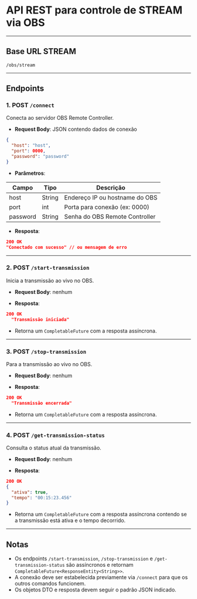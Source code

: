 # API REST para controle de STREAM via OBS


---

## Base URL STREAM

```
/obs/stream
```

---

## Endpoints

### 1. POST `/connect`

Conecta ao servidor OBS Remote Controller.

- **Request Body**: JSON contendo dados de conexão

```json
{
  "host": "host",
  "port": 0000,
  "password": "password"
}
```

- **Parâmetros**:

| Campo    | Tipo   | Descrição                      |
| -------- | ------ |--------------------------------|
| host     | String | Endereço IP ou hostname do OBS |
| port     | int    | Porta para conexão (ex: 0000)  |
| password | String | Senha do OBS Remote Controller |

- **Resposta**:

```json
200 OK
"Conectado com sucesso" // ou mensagem de erro
```

---

### 2. POST `/start-transmission`

Inicia a transmissão ao vivo no OBS.

- **Request Body**: nenhum

- **Resposta**:

```json
200 OK
  "Transmissão iniciada"
```

- Retorna um `CompletableFuture` com a resposta assíncrona.

---

### 3. POST `/stop-transmission`

Para a transmissão ao vivo no OBS.

- **Request Body**: nenhum

- **Resposta**:

```json
200 OK
  "Transmissão encerrada"
```

- Retorna um `CompletableFuture` com a resposta assíncrona.

---

### 4. POST `/get-transmission-status`

Consulta o status atual da transmissão.

- **Request Body**: nenhum

- **Resposta**:

```json
200 OK
{
  "ativa": true,
  "tempo": "00:15:23.456"
}
```

- Retorna um `CompletableFuture` com a resposta assíncrona contendo se a transmissão está ativa e o tempo decorrido.

---

## Notas

- Os endpoints `/start-transmission`, `/stop-transmission` e `/get-transmission-status` são assíncronos e retornam `CompletableFuture<ResponseEntity<String>>`.
- A conexão deve ser estabelecida previamente via `/connect` para que os outros comandos funcionem.
- Os objetos DTO e resposta devem seguir o padrão JSON indicado.
